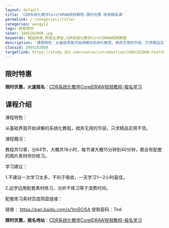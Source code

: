 ```yaml
---
layout: default
title: 'CDR系统化教学CorelDRAW视频教程-限时优惠-网易精品课'
permalink: /:categories/:title/
categories: wangyi2
tags: 网易提供
cover: 1005102008.jpg
keywords: 精选网课,网易云课堂,CDR系统化教学CorelDRAW视频教程
description: '课程特色：从基础界面开始讲解的系统化教程，摈弃无用的华丽，只求精品实用干货。课程概况：教程共12章，分64节，大概共18'
classid: 1005102008
targetlink: https://study.163.com/course/introduction/1005102008.htm?share=1&shareId=1025206652&utm_campaign=share&utm_medium=iphoneShare&utm_source=&utm_u=1025206652
---
```


## 限时特惠

**限时优惠，火速报名**：[CDR系统化教学CorelDRAW视频教程-报名学习](https://study.163.com/course/introduction/1005102008.htm?share=1&shareId=1025206652&utm_campaign=share&utm_medium=iphoneShare&utm_source=&utm_u=1025206652)

## 课程介绍

课程特色：

从基础界面开始讲解的系统化教程，摈弃无用的华丽，只求精品实用干货。



课程概况：

教程共12章，分64节，大概共18小时，每节课大概15分钟到40分钟，都会有配套的图片素材供你练习。



学习建议：

1.不建议一次学习太多，不利于吸收，一天学习1—2小时最佳。

2.边学边用配套素材练习，光听不练习等于浪费时间。



配套练习素材百度网盘链接：

链接： https://pan.baidu.com/s/1mj5Cj5A  提取密码：7ird

**限时优惠，报名地址**：[CDR系统化教学CorelDRAW视频教程-报名学习](https://study.163.com/course/introduction/1005102008.htm?share=1&shareId=1025206652&utm_campaign=share&utm_medium=iphoneShare&utm_source=&utm_u=1025206652)

